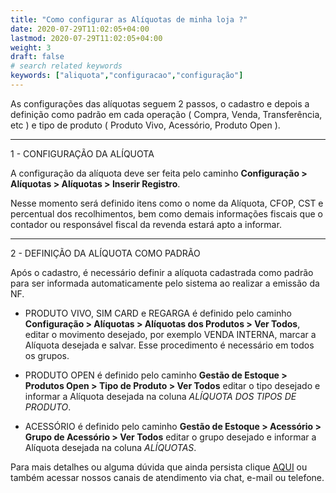 ```yaml
---
title: "Como configurar as Alíquotas de minha loja ?"
date: 2020-07-29T11:02:05+04:00
lastmod: 2020-07-29T11:02:05+04:00
weight: 3
draft: false
# search related keywords
keywords: ["aliquota","configuracao","configuração"]
---
```


As configurações das alíquotas seguem 2 passos, o cadastro e depois a definição como padrão em cada operação ( Compra, Venda, Transferência, etc ) e tipo de produto ( Produto Vivo, Acessório, Produto Open ).
___
1 -	CONFIGURAÇÃO DA ALÍQUOTA

A configuração da alíquota deve ser feita pelo caminho __Configuração > Alíquotas > Alíquotas > Inserir Registro__.

Nesse momento será definido itens como o nome da Alíquota, CFOP, CST e percentual dos recolhimentos, bem como demais informações fiscais que o contador ou responsável fiscal da revenda estará apto a informar.  

___
2 -	DEFINIÇÃO DA ALÍQUOTA COMO PADRÃO

Após o cadastro, é necessário definir a alíquota cadastrada como padrão para ser informada automaticamente pelo sistema ao realizar a emissão da NF.

- PRODUTO VIVO, SIM CARD e REGARGA é definido pelo caminho __Configuração > Alíquotas > Alíquotas dos Produtos > Ver Todos__, editar o movimento desejado, por exemplo VENDA INTERNA, marcar a Alíquota desejada e salvar. Esse procedimento é necessário em todos os grupos.

- PRODUTO OPEN é definido pelo caminho __Gestão de Estoque > Produtos Open > Tipo de Produto > Ver Todos__  editar o tipo desejado e informar a Alíquota desejada na coluna _ALÍQUOTA DOS TIPOS DE PRODUTO_.

- ACESSÓRIO é definido pelo caminho __Gestão de Estoque > Acessório > Grupo de Acessório > Ver Todos__ editar o grupo desejado e informar a Alíquota desejada na coluna _ALÍQUOTAS_.

Para mais detalhes ou alguma dúvida que ainda persista clique [AQUI](https://before.atlassian.net/wiki/spaces/SYSCOR/pages/9633812/Cadastro+de+Alíquotas) ou também acessar nossos canais de atendimento via chat, e-mail ou telefone.
